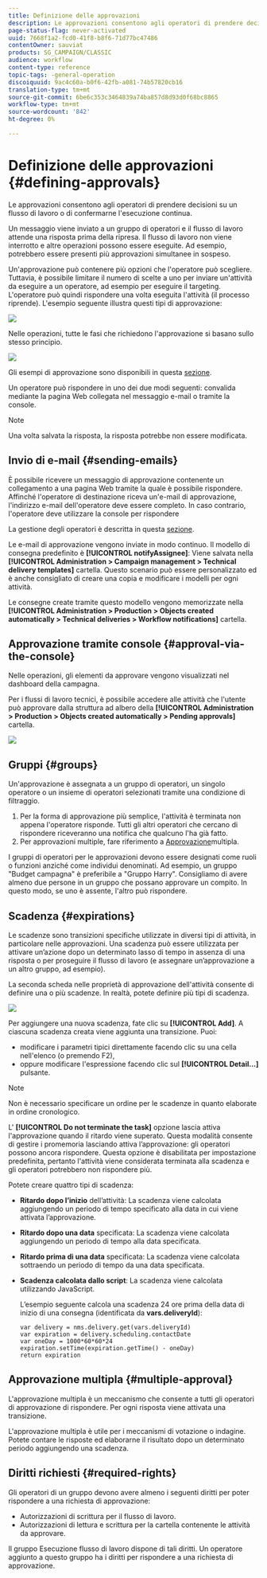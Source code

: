 ```yaml
---
title: Definizione delle approvazioni
description: Le approvazioni consentono agli operatori di prendere decisioni su un flusso di lavoro o di confermarne l'esecuzione
page-status-flag: never-activated
uuid: 7668f1a2-fcd0-41f8-b8f6-71d77bc47486
contentOwner: sauviat
products: SG_CAMPAIGN/CLASSIC
audience: workflow
content-type: reference
topic-tags: -general-operation
discoiquuid: 9ac4c60a-b0f6-42fb-a081-74b57820cb16
translation-type: tm+mt
source-git-commit: 6be6c353c3464839a74ba857d8d93d0f68bc8865
workflow-type: tm+mt
source-wordcount: '842'
ht-degree: 0%

---
```



# Definizione delle approvazioni {#defining-approvals}

Le approvazioni consentono agli operatori di prendere decisioni su un flusso di lavoro o di confermarne l&#39;esecuzione continua.

Un messaggio viene inviato a un gruppo di operatori e il flusso di lavoro attende una risposta prima della ripresa. Il flusso di lavoro non viene interrotto e altre operazioni possono essere eseguite. Ad esempio, potrebbero essere presenti più approvazioni simultanee in sospeso.

Un&#39;approvazione può contenere più opzioni che l&#39;operatore può scegliere. Tuttavia, è possibile limitare il numero di scelte a uno per inviare un&#39;attività da eseguire a un operatore, ad esempio per eseguire il targeting. L&#39;operatore può quindi rispondere una volta eseguita l&#39;attività (il processo riprende). L&#39;esempio seguente illustra questi tipi di approvazione:

![](assets/validation-1.png)

Nelle operazioni, tutte le fasi che richiedono l&#39;approvazione si basano sullo stesso principio.

![](assets/validation-1-in-op.png)

Gli esempi di approvazione sono disponibili in questa [sezione](../../campaign/using/marketing-campaign-approval.md#checking-and-approving-deliveries).

Un operatore può rispondere in uno dei due modi seguenti: convalida mediante la pagina Web collegata nel messaggio e-mail o tramite la console.

>[!NOTE]
>
>Una volta salvata la risposta, la risposta potrebbe non essere modificata.

## Invio di e-mail {#sending-emails}

È possibile ricevere un messaggio di approvazione contenente un collegamento a una pagina Web tramite la quale è possibile rispondere. Affinché l&#39;operatore di destinazione riceva un&#39;e-mail di approvazione, l&#39;indirizzo e-mail dell&#39;operatore deve essere completo. In caso contrario, l&#39;operatore deve utilizzare la console per rispondere

La gestione degli operatori è descritta in questa [sezione](../../platform/using/access-management.md).

Le e-mail di approvazione vengono inviate in modo continuo. Il modello di consegna predefinito è **[!UICONTROL notifyAssignee]**: Viene salvata nella **[!UICONTROL Administration > Campaign management > Technical delivery templates]** cartella. Questo scenario può essere personalizzato ed è anche consigliato di creare una copia e modificare i modelli per ogni attività.

Le consegne create tramite questo modello vengono memorizzate nella **[!UICONTROL Administration > Production > Objects created automatically > Technical deliveries > Workflow notifications]** cartella.

## Approvazione tramite console {#approval-via-the-console}

Nelle operazioni, gli elementi da approvare vengono visualizzati nel dashboard della campagna.

Per i flussi di lavoro tecnici, è possibile accedere alle attività che l&#39;utente può approvare dalla struttura ad albero della **[!UICONTROL Administration > Production > Objects created automatically > Pending approvals]** cartella.

![](assets/validation-node.png)

## Gruppi {#groups}

Un&#39;approvazione è assegnata a un gruppo di operatori, un singolo operatore o un insieme di operatori selezionati tramite una condizione di filtraggio.

1. Per la forma di approvazione più semplice, l&#39;attività è terminata non appena l&#39;operatore risponde. Tutti gli altri operatori che cercano di rispondere riceveranno una notifica che qualcuno l&#39;ha già fatto.
1. Per approvazioni multiple, fare riferimento a [Approvazione](#multiple-approval)multipla.

I gruppi di operatori per le approvazioni devono essere designati come ruoli o funzioni anziché come individui denominati. Ad esempio, un gruppo &quot;Budget campagna&quot; è preferibile a &quot;Gruppo Harry&quot;. Consigliamo di avere almeno due persone in un gruppo che possano approvare un compito. In questo modo, se uno è assente, l&#39;altro può rispondere.

## Scadenza {#expirations}

Le scadenze sono transizioni specifiche utilizzate in diversi tipi di attività, in particolare nelle approvazioni. Una scadenza può essere utilizzata per attivare un’azione dopo un determinato lasso di tempo in assenza di una risposta o per proseguire il flusso di lavoro (e assegnare un’approvazione a un altro gruppo, ad esempio).

La seconda scheda nelle proprietà di approvazione dell&#39;attività consente di definire una o più scadenze. In realtà, potete definire più tipi di scadenza.

![](assets/expiration.png)

Per aggiungere una nuova scadenza, fate clic su **[!UICONTROL Add]**. A ciascuna scadenza creata viene aggiunta una transizione. Puoi:

* modificare i parametri tipici direttamente facendo clic su una cella nell&#39;elenco (o premendo F2),
* oppure modificare l&#39;espressione facendo clic sul **[!UICONTROL Detail...]** pulsante.

>[!NOTE]
>
>Non è necessario specificare un ordine per le scadenze in quanto elaborate in ordine cronologico.

L&#39; **[!UICONTROL Do not terminate the task]** opzione lascia attiva l&#39;approvazione quando il ritardo viene superato. Questa modalità consente di gestire i promemoria lasciando attiva l’approvazione: gli operatori possono ancora rispondere. Questa opzione è disabilitata per impostazione predefinita, pertanto l&#39;attività viene considerata terminata alla scadenza e gli operatori potrebbero non rispondere più.

Potete creare quattro tipi di scadenza:

* **Ritardo dopo l’inizio** dell’attività: La scadenza viene calcolata aggiungendo un periodo di tempo specificato alla data in cui viene attivata l’approvazione.
* **Ritardo dopo una data** specificata: La scadenza viene calcolata aggiungendo un periodo di tempo alla data specificata.
* **Ritardo prima di una data** specificata: La scadenza viene calcolata sottraendo un periodo di tempo da una data specificata.
* **Scadenza calcolata dallo script**: La scadenza viene calcolata utilizzando JavaScript.

   L’esempio seguente calcola una scadenza 24 ore prima della data di inizio di una consegna (identificata da **vars.deliveryId**):

   ```
   var delivery = nms.delivery.get(vars.deliveryId)
   var expiration = delivery.scheduling.contactDate
   var oneDay = 1000*60*60*24
   expiration.setTime(expiration.getTime() - oneDay)
   return expiration
   ```

## Approvazione multipla {#multiple-approval}

L&#39;approvazione multipla è un meccanismo che consente a tutti gli operatori di approvazione di rispondere. Per ogni risposta viene attivata una transizione.

L&#39;approvazione multipla è utile per i meccanismi di votazione o indagine. Potete contare le risposte ed elaborarne il risultato dopo un determinato periodo aggiungendo una scadenza.

## Diritti richiesti {#required-rights}

Gli operatori di un gruppo devono avere almeno i seguenti diritti per poter rispondere a una richiesta di approvazione:

* Autorizzazioni di scrittura per il flusso di lavoro.
* Autorizzazioni di lettura e scrittura per la cartella contenente le attività da approvare.

Il gruppo Esecuzione flusso di lavoro dispone di tali diritti. Un operatore aggiunto a questo gruppo ha i diritti per rispondere a una richiesta di approvazione.
